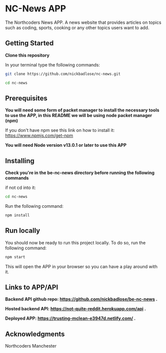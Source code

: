 # NC-News APP

The Northcoders News APP. A news website that provides articles on topics such as coding, sports, cooking or any other topics users want to add.

## Getting Started

**Clone this repository**

In your terminal type the following commands:

```bash
git clone https://github.com/nickbadlose/nc-news.git

cd nc-news
```

## Prerequisites

**You will need some form of packet manager to install the necessary tools to use the APP, in this README we will be using node packet manager (npm)**

If you don't have npm see this link on how to install it: https://www.npmjs.com/get-npm

**You will need Node version v13.0.1 or later to use this APP**

## Installing

**Check you're in the be-nc-news directory before running the following commands**

if not cd into it:

```bash
cd nc-news
```

Run the following command:

```bash
npm install
```

## Run locally

You should now be ready to run this project locally. To do so, run the following command:

```bash
npm start
```

This will open the APP in your browser so you can have a play around with it.

## Links to APP/API

**Backend API github repo: https://github.com/nickbadlose/be-nc-news .**

**Hosted backend API: https://not-quite-reddit.herokuapp.com/api .**

**Deployed APP: https://trusting-mclean-e3947d.netlify.com/ .**

## Acknowledgments

Northcoders Manchester
